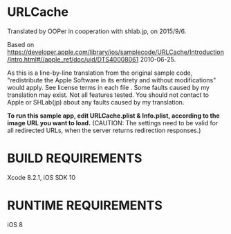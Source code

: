 # URLCache

Translated by OOPer in cooperation with shlab.jp, on 2015/9/6.

Based on
<https://developer.apple.com/library/ios/samplecode/URLCache/Introduction/Intro.html#//apple_ref/doc/uid/DTS40008061>
2010-06-25.

As this is a line-by-line translation from the original sample code, "redistribute the Apple Software in its entirety and without modifications" would apply. See license terms in each file .
Some faults caused by my translation may exist. Not all features tested.
You should not contact to Apple or SHLab(jp) about any faults caused by my translation.

**To run this sample app, edit URLCache.plist & Info.plist, according to the image URL you want to load.**
(CAUTION: The settings need to be valid for all redirected URLs, when the server returns redirection responses.)


BUILD REQUIREMENTS
==================

Xcode 8.2.1, iOS SDK 10


RUNTIME REQUIREMENTS
====================

iOS 8
